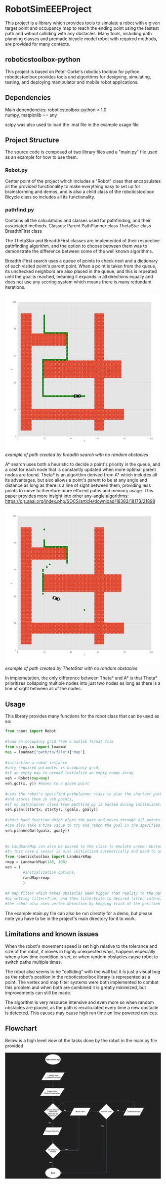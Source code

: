 # RobotSimEEEProject
This project is a library which provides tools to simulate a robot with a given target point and occupancy map to reach the ending point using the fastest path and wihout colliding with any obstacles.
Many tools, including path planning classes and premade bicycle model robot with required methods, are provided for many contexts.

## roboticstoolbox-python
This project is based on Peter Corke's robotics toolbox for python.
roboticstoolbox provides tools and algorithms for designing, simulating, testing, and deploying manipulator and mobile robot applications.

## Dependencies 
Main dependencies:
    roboticstoolbox-python < 1.0  
    numpy, matplotlib == any 

scipy was also used to load the .mat file in the example usage file

## Project Structure
The source code is composed of two library files and a "main.py" file used as an example for how to use them.

### Robot.py
Center point of the project which includes a "Robot" class that encapsulates all the provided functionality to make everything easy to set up for brainstorming and demos, and is also a child class of the roboticstoolbox Bicycle class so includes all its functionality.

### pathfind.py
Contains all the calculations and classes used for pathfinding, and their associated methods.
Classes:
    Parent PathPlanner class 
    ThetaStar class 
    BreadthFirst class 

The ThetaStar and BreadthFirst classes are implemented of their respective pathfinding algorithm, and the option to choose between them was to demonstrate the difference between some of the well known algorithms.

Breadth-First search uses a queue of points to check next and a dictionary of each visited point's parent point. When a point is taken from the queue, its unchecked neighbors are also placed in the queue, and this is repeated until the goal is reached, meaning it expands in all directions equally and does not use any scoring system which means there is many redundant iterations.

![](https://github.com/abdullahmortada/RobotSimEEEProject/blob/main/breadth.png)
*example of path created by breadth search with no random obstacles*

A* search uses both a heuristic to decide a point's priority in the queue, and a cost for each node that is constantly updated when more optimal parent nodes are found.
Theta* is an algorithm derived from A* which includes all its advantages, but also allows a point's parent to be at any angle and distance as long as there is a line of sight between them, providing less points to move to therefore more efficent paths and memory usage.
This paper provides more insight into other any-angle algorithms:
    https://ojs.aaai.org/index.php/SOCS/article/download/18382/18173/21898

![](https://github.com/abdullahmortada/RobotSimEEEProject/blob/main/theta.png)
*example of path created by ThetaStar with no random obstacles*

In implemetation, the only difference between Theta* and A* is that Theta* prioritizes collapsing multiple nodes into just two nodes as long as there is a line of sight between all of the nodes.

## Usage
This library provides many functions for the robot class that can be used as so:

```python 
from robot import Robot

#load an occupancy grid from a matlab format file
from scipy.io import loadmat
map = loadmat("path/to/file")['map']

#initialize a robot instance
#only required parameter is occupancy grid, 
#if an empty map is needed initialize an empty numpy array
veh = Robot(map=map)
veh.go((x, y)) #moves to a given point

#uses the robot's specified pathplanner class to plan the shortest path through the map,
#and stores them in veh.points,
#if no pathplanner class from pathfind.py is passed during initialization the default ThetaStar class is used
veh.plan((startx, starty), (goalx, goaly)) 

#short hand function which plans the path and moves through all points
#can also take a time value to try and reach the goal in the specified time
veh.planAndGo((goalx, goaly))


#a LandmarkMap can also be passed to the class to emulate unseen obstacles in a previously known environment.
#In this case a sensor is also initialized automatically and used to avoid these obstacles.
from roboticstoolbox import LandmarkMap 
rmap = LandmarkMap(140, 100)
veh = (
        #initialization options, 
        randMap=rmap
        )

#A map filter which makes obstacles seem bigger than reality to the pathplanner to force the robot to move further from walls is also available 
#by setting filter=True, and then filterScale to desired filter intensity.
#the robot also uses vertex detection by keeping track of the position of its vertices
```

The example main.py file can also be run directly for a demo, but please note you have to be in the project's main directory for it to work.

## Limitations and known issues
When the robot's movement speed is set high relative to the tolerance and size of the robot, it moves in highly unexpected ways, happens especially when a low time condition is set, or when random obstacles cause robot to switch paths multiple times.

The robot also seems to be "colliding" with the wall but it is just a visual bug as the robot's position in the roboticstoolbox library is represented as a point. The vertex and map filter systems were both implemented to combat this problem and when both are combined it is greatly minimized, but improvements can still be made.

The algorithm is very resource intensive and even more so when random obstacles are placed, as the path is recalculated every time a new obstacle is detected. This causes may cause high run time on low powered devices.


## Flowchart
Below is a high level view of the tasks done by the robot in the main.py file provided 

![](https://github.com/abdullahmortada/RobotSimEEEProject/blob/main/Flowchart.png)

